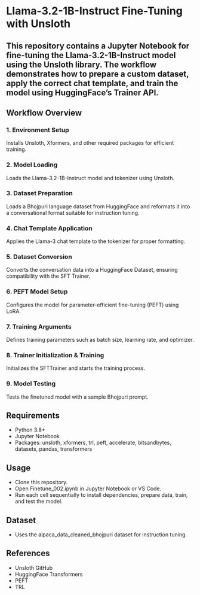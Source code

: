 # Llama-3.2-1B-Instruct Fine-Tuning with Unsloth
This repository contains a Jupyter Notebook for fine-tuning the Llama-3.2-1B-Instruct model using the Unsloth library. The workflow demonstrates how to prepare a custom dataset, apply the correct chat template, and train the model using HuggingFace’s Trainer API.
------
## Workflow Overview
### 1. Environment Setup
Installs Unsloth, Xformers, and other required packages for efficient training.

### 2. Model Loading
Loads the Llama-3.2-1B-Instruct model and tokenizer using Unsloth.

### 3. Dataset Preparation
Loads a Bhojpuri language dataset from HuggingFace and reformats it into a conversational format suitable for instruction tuning.

### 4. Chat Template Application
Applies the Llama-3 chat template to the tokenizer for proper formatting.

### 5. Dataset Conversion
Converts the conversation data into a HuggingFace Dataset, ensuring compatibility with the SFT Trainer.

### 6. PEFT Model Setup
Configures the model for parameter-efficient fine-tuning (PEFT) using LoRA.

### 7. Training Arguments
Defines training parameters such as batch size, learning rate, and optimizer.

### 8. Trainer Initialization & Training
Initializes the SFTTrainer and starts the training process.

### 9. Model Testing
Tests the finetuned model with a sample Bhojpuri prompt.

## Requirements
- Python 3.8+
- Jupyter Notebook
- Packages: unsloth, xformers, trl, peft, accelerate, bitsandbytes, datasets, pandas, transformers
## Usage
- Clone this repository.
- Open Finetune_002.ipynb in Jupyter Notebook or VS Code.
- Run each cell sequentially to install dependencies, prepare data, train, and test the model.
## Dataset
- Uses the alpaca_data_cleaned_bhojpuri dataset for instruction tuning.
## References
- Unsloth GitHub
- HuggingFace Transformers
- PEFT
- TRL
